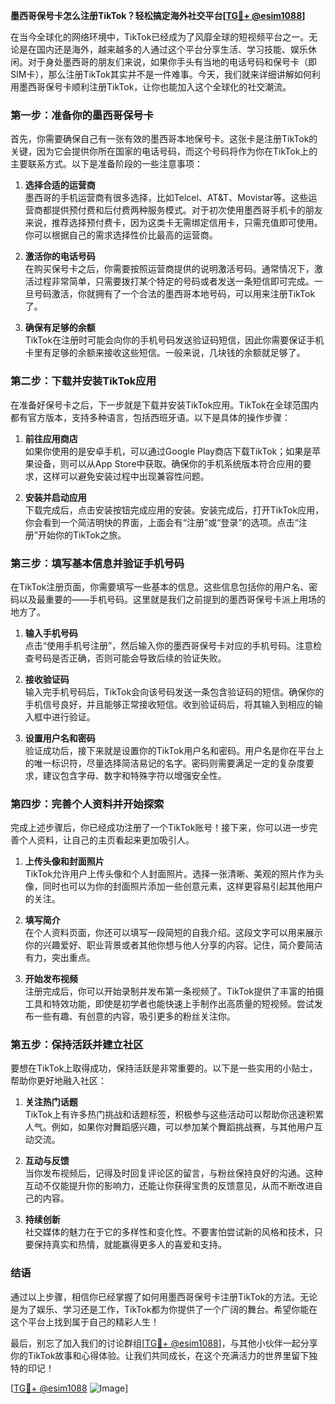 **墨西哥保号卡怎么注册TikTok？轻松搞定海外社交平台[[TG💪+ @esim1088](https://t.me/s/esim1088)]**

在当今全球化的网络环境中，TikTok已经成为了风靡全球的短视频平台之一。无论是在国内还是海外，越来越多的人通过这个平台分享生活、学习技能、娱乐休闲。对于身处墨西哥的朋友们来说，如果你手头有当地的电话号码和保号卡（即SIM卡），那么注册TikTok其实并不是一件难事。今天，我们就来详细讲解如何利用墨西哥保号卡顺利注册TikTok，让你也能加入这个全球化的社交潮流。

### **第一步：准备你的墨西哥保号卡**

首先，你需要确保自己有一张有效的墨西哥本地保号卡。这张卡是注册TikTok的关键，因为它会提供你所在国家的电话号码，而这个号码将作为你在TikTok上的主要联系方式。以下是准备阶段的一些注意事项：

1. **选择合适的运营商**  
   墨西哥的手机运营商有很多选择，比如Telcel、AT&T、Movistar等。这些运营商都提供预付费和后付费两种服务模式。对于初次使用墨西哥手机卡的朋友来说，推荐选择预付费卡，因为这类卡无需绑定信用卡，只需充值即可使用。你可以根据自己的需求选择性价比最高的运营商。

2. **激活你的电话号码**  
   在购买保号卡之后，你需要按照运营商提供的说明激活号码。通常情况下，激活过程非常简单，只需要拨打某个特定的号码或者发送一条短信即可完成。一旦号码激活，你就拥有了一个合法的墨西哥本地号码，可以用来注册TikTok了。

3. **确保有足够的余额**  
   TikTok在注册时可能会向你的手机号码发送验证码短信，因此你需要保证手机卡里有足够的余额来接收这些短信。一般来说，几块钱的余额就足够了。

### **第二步：下载并安装TikTok应用**

在准备好保号卡之后，下一步就是下载并安装TikTok应用。TikTok在全球范围内都有官方版本，支持多种语言，包括西班牙语。以下是具体的操作步骤：

1. **前往应用商店**  
   如果你使用的是安卓手机，可以通过Google Play商店下载TikTok；如果是苹果设备，则可以从App Store中获取。确保你的手机系统版本符合应用的要求，这样可以避免安装过程中出现兼容性问题。

2. **安装并启动应用**  
   下载完成后，点击安装按钮完成应用的安装。安装完成后，打开TikTok应用，你会看到一个简洁明快的界面，上面会有“注册”或“登录”的选项。点击“注册”开始你的TikTok之旅。

### **第三步：填写基本信息并验证手机号码**

在TikTok注册页面，你需要填写一些基本的信息。这些信息包括你的用户名、密码以及最重要的——手机号码。这里就是我们之前提到的墨西哥保号卡派上用场的地方了。

1. **输入手机号码**  
   点击“使用手机号注册”，然后输入你的墨西哥保号卡对应的手机号码。注意检查号码是否正确，否则可能会导致后续的验证失败。

2. **接收验证码**  
   输入完手机号码后，TikTok会向该号码发送一条包含验证码的短信。确保你的手机信号良好，并且能够正常接收短信。收到验证码后，将其输入到相应的输入框中进行验证。

3. **设置用户名和密码**  
   验证成功后，接下来就是设置你的TikTok用户名和密码。用户名是你在平台上的唯一标识符，尽量选择简洁易记的名字。密码则需要满足一定的复杂度要求，建议包含字母、数字和特殊字符以增强安全性。

### **第四步：完善个人资料并开始探索**

完成上述步骤后，你已经成功注册了一个TikTok账号！接下来，你可以进一步完善个人资料，让自己的主页看起来更加吸引人。

1. **上传头像和封面照片**  
   TikTok允许用户上传头像和个人封面照片。选择一张清晰、美观的照片作为头像，同时也可以为你的封面照片添加一些创意元素，这样更容易引起其他用户的关注。

2. **填写简介**  
   在个人资料页面，你还可以填写一段简短的自我介绍。这段文字可以用来展示你的兴趣爱好、职业背景或者其他你想与他人分享的内容。记住，简介要简洁有力，突出重点。

3. **开始发布视频**  
   注册完成后，你可以开始录制并发布第一条视频了。TikTok提供了丰富的拍摄工具和特效功能，即使是初学者也能快速上手制作出高质量的短视频。尝试发布一些有趣、有创意的内容，吸引更多的粉丝关注你。

### **第五步：保持活跃并建立社区**

要想在TikTok上取得成功，保持活跃是非常重要的。以下是一些实用的小贴士，帮助你更好地融入社区：

1. **关注热门话题**  
   TikTok上有许多热门挑战和话题标签，积极参与这些活动可以帮助你迅速积累人气。例如，如果你对舞蹈感兴趣，可以参加某个舞蹈挑战赛，与其他用户互动交流。

2. **互动与反馈**  
   当你发布视频后，记得及时回复评论区的留言，与粉丝保持良好的沟通。这种互动不仅能提升你的影响力，还能让你获得宝贵的反馈意见，从而不断改进自己的内容。

3. **持续创新**  
   社交媒体的魅力在于它的多样性和变化性。不要害怕尝试新的风格和技术，只要保持真实和热情，就能赢得更多人的喜爱和支持。

### **结语**

通过以上步骤，相信你已经掌握了如何用墨西哥保号卡注册TikTok的方法。无论是为了娱乐、学习还是工作，TikTok都为你提供了一个广阔的舞台。希望你能在这个平台上找到属于自己的精彩人生！

最后，别忘了加入我们的讨论群组[[TG💪+ @esim1088](https://t.me/s/esim1088)]，与其他小伙伴一起分享你的TikTok故事和心得体验。让我们共同成长，在这个充满活力的世界里留下独特的印记！

[[TG💪+ @esim1088](https://t.me/s/esim1088) ![Image](https://i.postimg.cc/4NQfJmqS/Snipaste-2025-05-13-00-14-12.png)]